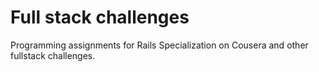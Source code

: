 # Full stack challenges

Programming assignments for Rails Specialization on Cousera and other fullstack challenges.

